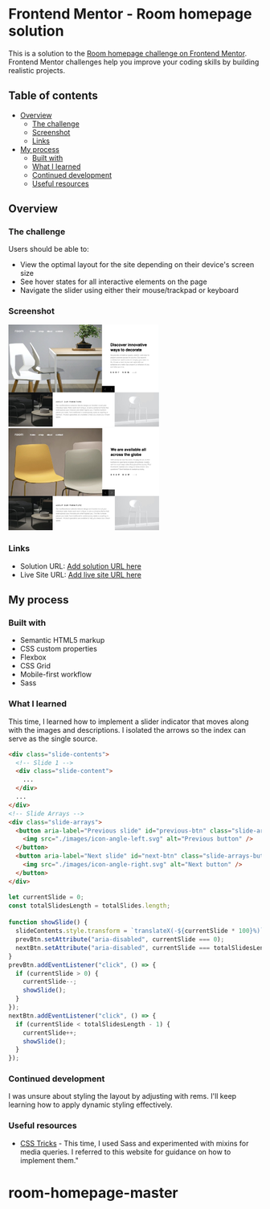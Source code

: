 # Frontend Mentor - Room homepage solution

This is a solution to the [Room homepage challenge on Frontend Mentor](https://www.frontendmentor.io/challenges/room-homepage-BtdBY_ENq). Frontend Mentor challenges help you improve your coding skills by building realistic projects. 

## Table of contents

- [Overview](#overview)
  - [The challenge](#the-challenge)
  - [Screenshot](#screenshot)
  - [Links](#links)
- [My process](#my-process)
  - [Built with](#built-with)
  - [What I learned](#what-i-learned)
  - [Continued development](#continued-development)
  - [Useful resources](#useful-resources)

## Overview

### The challenge

Users should be able to:

- View the optimal layout for the site depending on their device's screen size
- See hover states for all interactive elements on the page
- Navigate the slider using either their mouse/trackpad or keyboard

### Screenshot

<img src="./images/1440px-1.jpeg" alt="1440px product 1" width="300" height="auto">
<img src="./images/1440px-2.jpeg" alt="1440px product 2" width="300" height="auto">

### Links

- Solution URL: [Add solution URL here](https://your-solution-url.com)
- Live Site URL: [Add live site URL here](https://your-live-site-url.com)

## My process

### Built with

- Semantic HTML5 markup
- CSS custom properties
- Flexbox
- CSS Grid
- Mobile-first workflow
- Sass

### What I learned

This time, I learned how to implement a slider indicator that moves along with the images and descriptions. I isolated the arrows so the index can serve as the single source.

```html
<div class="slide-contents">
  <!-- Slide 1 -->
  <div class="slide-content">
    ...
  </div>
  ...
</div>
<!-- Slide Arrays -->
<div class="slide-arrays">
  <button aria-label="Previous slide" id="previous-btn" class="slide-arrays-button" aria-disabled="true">
    <img src="./images/icon-angle-left.svg" alt="Previous button" />
  </button>
  <button aria-label="Next slide" id="next-btn" class="slide-arrays-button">
    <img src="./images/icon-angle-right.svg" alt="Next button" />
  </button>
</div>
```

```js
let currentSlide = 0;
const totalSlidesLength = totalSlides.length;

function showSlide() {
  slideContents.style.transform = `translateX(-${currentSlide * 100}%)`;
  prevBtn.setAttribute("aria-disabled", currentSlide === 0);
  nextBtn.setAttribute("aria-disabled", currentSlide === totalSlidesLength - 1);
}
prevBtn.addEventListener("click", () => {
  if (currentSlide > 0) {
    currentSlide--;
    showSlide();
  }
});
nextBtn.addEventListener("click", () => {
  if (currentSlide < totalSlidesLength - 1) {
    currentSlide++;
    showSlide();
  }
});
```

### Continued development

I was unsure about styling the layout by adjusting with rems. I'll keep learning how to apply dynamic styling effectively.

### Useful resources

- [CSS Tricks](https://css-tricks.com/snippets/sass/mixin-manage-breakpoints/) - This time, I used Sass and experimented with mixins for media queries. I referred to this website for guidance on how to implement them."
# room-homepage-master

